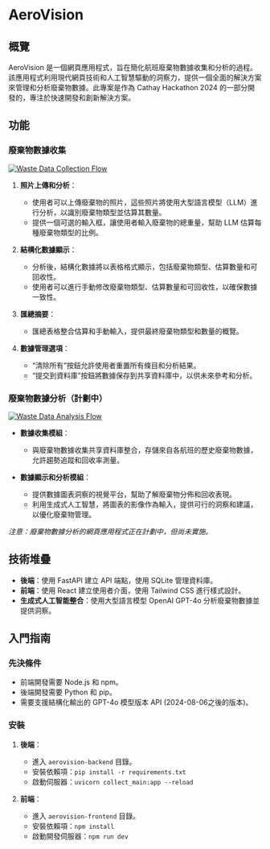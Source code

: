# AeroVision

## 概覽

AeroVision 是一個網頁應用程式，旨在簡化航班廢棄物數據收集和分析的過程。該應用程式利用現代網頁技術和人工智慧驅動的洞察力，提供一個全面的解決方案來管理和分析廢棄物數據。此專案是作為 Cathay Hackathon 2024 的一部分開發的，專注於快速開發和創新解決方案。

## 功能

### 廢棄物數據收集

[![Waste Data Collection Flow](https://mermaid.ink/img/pako:eNp1VF1PGkEU_SubeWg0AQUWRTbRpNH0SZOmakwKPkx3R9l0Ych-pNWVRBsQKBhIih9Va6rWSluV2qaWtNb-GWaW_RcOrAJSOw-bO5tz7rmfYwIRSwgIYE7BL8QIVHVuaiwc49jRjGfzKoxHuEeKPB_RZ6CmozGow1GsKEjUZRzjQvXMZ6twSn4f0MOklf1E16v0zTYtXdg7q7OOl8ZpUXtCXdBa9TV59d1-v2K_O5jtvYfBDQ-PcNNxBUPpcQTr2HQYVurYyqYTXYRxWdND_ST10_5SagmR4ppVPieZzfp-mRaK1odf_R2hTWEdKjOokaBZv6yS1FGLaFX_2Om1Do221REQ96CtzbndI9zS-PhE_e26VVxd4iZ11RB1Q0VSI5dQj_WjSI9zJL9BN9J098SpgYvkUzR3QgoVsrPHakeXj0lmle4V65l0u1yVUu0qV7v8ap1t9t4ff1N9TNbiClx4gkSsSppp2vsVljHNLtPdbL28ZeeTCZZRm383wma177poQ-_-b6pNa0gdjWBZRKZVKtPMhb3CMursSxvRJDxU2JiNYlV1BkgLkdRKvXzukGt_z-jpoVOU2f-6mDSiUajKi4gN01meZorkKk_yFdatG2bHGHXLce6-RoccOVJYs49y3U1yyCgmOYbzbWk2C9S1D6EeWinQk_2bXbjKW9vJrjEnp1sk-e22b138m6AYgMFq1Y9O8_-NC7hAFKlRKEtsXc2GqzDQIyiKwkBgpgTV52EQjiUYDho6nlyIiUBgPpALqNiYjwBhDioauxlxCTJpGbL1jt5CkCTrWJ1wHoPmm-ACcRh7inELwq5AMMFLIPg83r7AgD_o9wUCg57AIO9zgQUguL3eYB8f9PKewBDv4QN-PuECi00PDD84EBzgeY-PH-L9Pl8wcQ3t0ewJ?type=png)](https://mermaid.live/edit#pako:eNp1VF1PGkEU_SubeWg0AQUWRTbRpNH0SZOmakwKPkx3R9l0Ych-pNWVRBsQKBhIih9Va6rWSluV2qaWtNb-GWaW_RcOrAJSOw-bO5tz7rmfYwIRSwgIYE7BL8QIVHVuaiwc49jRjGfzKoxHuEeKPB_RZ6CmozGow1GsKEjUZRzjQvXMZ6twSn4f0MOklf1E16v0zTYtXdg7q7OOl8ZpUXtCXdBa9TV59d1-v2K_O5jtvYfBDQ-PcNNxBUPpcQTr2HQYVurYyqYTXYRxWdND_ST10_5SagmR4ppVPieZzfp-mRaK1odf_R2hTWEdKjOokaBZv6yS1FGLaFX_2Om1Do221REQ96CtzbndI9zS-PhE_e26VVxd4iZ11RB1Q0VSI5dQj_WjSI9zJL9BN9J098SpgYvkUzR3QgoVsrPHakeXj0lmle4V65l0u1yVUu0qV7v8ap1t9t4ff1N9TNbiClx4gkSsSppp2vsVljHNLtPdbL28ZeeTCZZRm383wma177poQ-_-b6pNa0gdjWBZRKZVKtPMhb3CMursSxvRJDxU2JiNYlV1BkgLkdRKvXzukGt_z-jpoVOU2f-6mDSiUajKi4gN01meZorkKk_yFdatG2bHGHXLce6-RoccOVJYs49y3U1yyCgmOYbzbWk2C9S1D6EeWinQk_2bXbjKW9vJrjEnp1sk-e22b138m6AYgMFq1Y9O8_-NC7hAFKlRKEtsXc2GqzDQIyiKwkBgpgTV52EQjiUYDho6nlyIiUBgPpALqNiYjwBhDioauxlxCTJpGbL1jt5CkCTrWJ1wHoPmm-ACcRh7inELwq5AMMFLIPg83r7AgD_o9wUCg57AIO9zgQUguL3eYB8f9PKewBDv4QN-PuECi00PDD84EBzgeY-PH-L9Pl8wcQ3t0ewJ)

1. **照片上傳和分析**：
   - 使用者可以上傳廢棄物的照片，這些照片將使用大型語言模型（LLM）進行分析，以識別廢棄物類型並估算其數量。
   - 提供一個可選的輸入框，讓使用者輸入廢棄物的總重量，幫助 LLM 估算每種廢棄物類型的比例。

2. **結構化數據顯示**：
   - 分析後，結構化數據將以表格格式顯示，包括廢棄物類型、估算數量和可回收性。
   - 使用者可以進行手動修改廢棄物類型、估算數量和可回收性，以確保數據一致性。

3. **匯總摘要**：
   - 匯總表格整合估算和手動輸入，提供最終廢棄物類型和數量的概覽。

4. **數據管理選項**：
   - “清除所有”按鈕允許使用者重置所有條目和分析結果。
   - “提交到資料庫”按鈕將數據保存到共享資料庫中，以供未來參考和分析。

### 廢棄物數據分析（計劃中）

[![Waste Data Analysis Flow](https://mermaid.ink/img/pako:eNp9kl9r01AYxr9KOFcTstLmb5uLQVlBe-GVgmDjxVly1hxMk5KcqLX0thYctOI2cCsbnWNKoaxOpnMFP405zb6FJ8napeA8V-fwPr_3fV7O0waGayKggW3bfW1Y0CPc04rucOz4wVbdg02Lq0ACN13bRgbBrsPV6N4V_XhAd3_cHHZfpNr4PMI-cT1sQDsGamt08jPsX6TiB_fquPX1De4Z9AlKqag3nvcn4eyE7n9aZZFj_sNYBftNG7YWrsJve_PT68y0Zetk0Ga84S3CHKZIr0uPBuFwPxp9vRmdMzz89T3sT7Oes1zS6GFswK-tZeH_AuVq2YF2y8cMmu8e096gXL0PvtMmaNXxcd0iy2nzywE9Gka9d9HZ--jL5yyZ2kqo5Za3OyVTGJTtkUUXU7LwXXVllSQHcMtGZfMVNhDz1T-PRjvh7DqaTDWOXh2G0w90OP7zu0svx9HFbOULAQ8ayGtAbLLYteOCDoiFGkgHGrua0HupA93pMB0MiPuk5RhAI16AeOC5Qd0C2ja0ffYKmiZkf4shS0NjIUEmZul6nIY6yTYPmtB57rpLCXsCrQ3eAE0s5XNySZBVRZRkuSCpPGgBTVFzoiIogiCWikJJUQsdHrxN-HxOUUVJkovFvFQQ87Isdf4CV2JKew?type=png)](https://mermaid.live/edit#pako:eNp9kl9r01AYxr9KOFcTstLmb5uLQVlBe-GVgmDjxVly1hxMk5KcqLX0thYctOI2cCsbnWNKoaxOpnMFP405zb6FJ8napeA8V-fwPr_3fV7O0waGayKggW3bfW1Y0CPc04rucOz4wVbdg02Lq0ACN13bRgbBrsPV6N4V_XhAd3_cHHZfpNr4PMI-cT1sQDsGamt08jPsX6TiB_fquPX1De4Z9AlKqag3nvcn4eyE7n9aZZFj_sNYBftNG7YWrsJve_PT68y0Zetk0Ga84S3CHKZIr0uPBuFwPxp9vRmdMzz89T3sT7Oes1zS6GFswK-tZeH_AuVq2YF2y8cMmu8e096gXL0PvtMmaNXxcd0iy2nzywE9Gka9d9HZ--jL5yyZ2kqo5Za3OyVTGJTtkUUXU7LwXXVllSQHcMtGZfMVNhDz1T-PRjvh7DqaTDWOXh2G0w90OP7zu0svx9HFbOULAQ8ayGtAbLLYteOCDoiFGkgHGrua0HupA93pMB0MiPuk5RhAI16AeOC5Qd0C2ja0ffYKmiZkf4shS0NjIUEmZul6nIY6yTYPmtB57rpLCXsCrQ3eAE0s5XNySZBVRZRkuSCpPGgBTVFzoiIogiCWikJJUQsdHrxN-HxOUUVJkovFvFQQ87Isdf4CV2JKew)

- **數據收集模組**：
  - 與廢棄物數據收集共享資料庫整合，存儲來自各航班的歷史廢棄物數據，允許趨勢追蹤和回收率測量。

- **數據顯示和分析模組**：
  - 提供數據圖表洞察的視覺平台，幫助了解廢棄物分佈和回收表現。
  - 利用生成式人工智慧，將圖表的影像作為輸入，提供可行的洞察和建議，以優化廢棄物管理。

*注意：廢棄物數據分析的網頁應用程式正在計劃中，但尚未實施。*

## 技術堆疊

- **後端**：使用 FastAPI 建立 API 端點，使用 SQLite 管理資料庫。
- **前端**：使用 React 建立使用者介面，使用 Tailwind CSS 進行樣式設計。
- **生成式人工智能整合**：使用大型語言模型 OpenAI GPT-4o 分析廢棄物數據並提供洞察。

## 入門指南

### 先決條件

- 前端開發需要 Node.js 和 npm。
- 後端開發需要 Python 和 pip。
- 需要支援結構化輸出的 GPT-4o 模型版本 API (2024-08-06之後的版本)。

### 安裝

1. **後端**：
   - 進入 `aerovision-backend` 目錄。
   - 安裝依賴項：`pip install -r requirements.txt`
   - 啟動伺服器：`uvicorn collect_main:app --reload`

2. **前端**：
   - 進入 `aerovision-frontend` 目錄。
   - 安裝依賴項：`npm install`
   - 啟動開發伺服器：`npm run dev`

